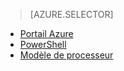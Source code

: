 > [AZURE.SELECTOR]
- [Portail Azure](../articles/virtual-network/virtual-networks-create-vnetpeering-arm-portal.md)
- [PowerShell](../articles/virtual-network/virtual-networks-create-vnetpeering-arm-ps.md)
- [Modèle de processeur](../articles/virtual-network/virtual-networks-create-vnetpeering-arm-template-click.md)